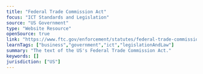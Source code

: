 ```yaml
---
title: "Federal Trade Commission Act"
focus: "ICT Standards and Legislation"
source: "US Government"
type: "Website Resource"
openSource: true
link: "https://www.ftc.gov/enforcement/statutes/federal-trade-commission-act"
learnTags: ["business","government","ict","legislationAndLaw"]
summary: "The text of the US's Federal Trade Commission Act."
keywords: []
jurisdiction: ["US"]
---
```

